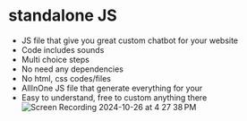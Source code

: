 # standalone JS
- JS file that give you great custom chatbot for your website
- Code includes sounds
- Multi choice steps
- No need any dependencies
- No html, css codes/files
- AllInOne JS file that generate everything for your
- Easy to understand, free to custom anything there
![Screen Recording 2024-10-26 at 4 27 38 PM](https://github.com/user-attachments/assets/ca868529-30b9-4976-99ed-8ec9a7276c26)
